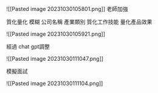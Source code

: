 
![[Pasted image 20231030105801.png]]
老師加強

質化量化
模糊
	公司名稱
	產業類別
質化工作技能
量化產品效果

![[Pasted image 20231030105921.png]]

經過 chat gpt調整

![[Pasted image 20231030111047.png]]

模擬面試

![[Pasted image 20231030111104.png]]



